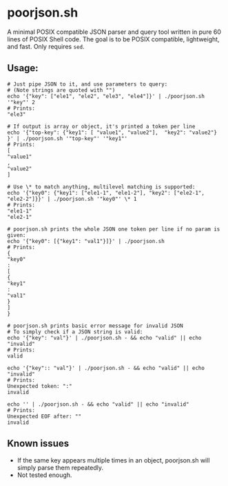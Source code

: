 # poorjson.sh

A minimal POSIX compatible JSON parser and query tool written in pure 60 lines of POSIX Shell code.
The goal is to be POSIX compatible, lightweight, and fast. Only requires `sed`.

## Usage:

```
# Just pipe JSON to it, and use parameters to query:
# (Note strings are quoted with "")
echo '{"key": ["ele1", "ele2", "ele3", "ele4"]}' | ./poorjson.sh '"key"' 2
# Prints:
"ele3"

# If output is array or object, it's printed a token per line
echo '{"top-key": {"key1": [ "value1", "value2"],  "key2": "value2"} }' | ./poorjson.sh '"top-key"' '"key1"'
# Prints:
[
"value1"
,
"value2"
]

# Use \* to match anything, multilevel matching is supported:
echo '{"key0": {"key1": ["ele1-1", "ele1-2"], "key2": ["ele2-1", "ele2-2"]}}' | ./poorjson.sh '"key0"' \* 1
# Prints:
"ele1-1"
"ele2-1"

# poorjson.sh prints the whole JSON one token per line if no param is given:
echo '{"key0": [{"key1": "val1"}]}' | ./poorjson.sh
# Prints:
{
"key0"
:
[
{
"key1"
:
"val1"
}
]
}

# poorjson.sh prints basic error message for invalid JSON
# To simply check if a JSON string is valid:
echo '{"key": "val"}' | ./poorjson.sh - && echo "valid" || echo "invalid"
# Prints:
valid

echo '{"key":: "val"}' | ./poorjson.sh - && echo "valid" || echo "invalid"
# Prints:
Unexpected token: ":"
invalid

echo '' | ./poorjson.sh - && echo "valid" || echo "invalid"
# Prints:
Unexpected EOF after: ""
invalid
```
## Known issues
- If the same key appears multiple times in an object, poorjson.sh will simply parse them repeatedly.
- Not tested enough.
